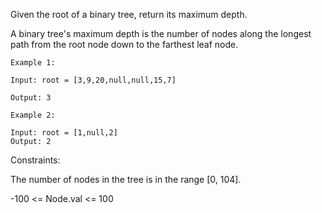 Given the root of a binary tree, return its maximum depth.

A binary tree's maximum depth is the number of nodes along the longest path from the root node down to the farthest leaf node.
 
```
Example 1:

Input: root = [3,9,20,null,null,15,7]

Output: 3
```
```
Example 2:

Input: root = [1,null,2]
Output: 2
```
 
Constraints:

The number of nodes in the tree is in the range [0, 104].

-100 <= Node.val <= 100
